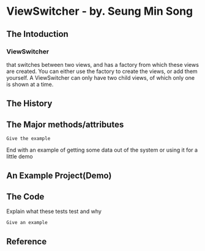 
# ViewSwitcher - by. Seung Min Song
## The Intoduction

<h3>ViewSwitcher</h3> that switches between two views, and has a factory from which these views are created. You can either use the factory to create the views, or add them yourself. A ViewSwitcher can only have two child views, of which only one is shown at a time.


## The History


## The Major methods/attributes

```
Give the example
```

End with an example of getting some data out of the system or using it for a little demo

## An Example Project(Demo)

<vidoo with="320" height="240" controls>
  <source src="/ForREADME.md/ViewSwitcher_Demo.mp4" tupe="video/mp4">
 </video>
  
## The Code

Explain what these tests test and why

```
Give an example
```

## Reference
